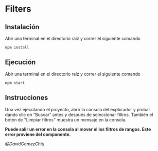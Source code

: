 # Filters

## Instalación

Abir una terminal en el directorio raíz y correr el siguiente comando

`npm install`

## Ejecución

Abir una terminal en el directorio raíz y correr el siguiente comando

`npm start`

## Instrucciones

Una vez ejecutando el proyecto, abrir la consola del explorador y probar dando clic en "Buscar" antes y después de seleccionar filtros. También el botón de "Limpiar filtros" muestra un mensaje en la consola.

**Puede salir un error en la consola al mover el los filtros de rangos. Este error proviene del componente.**

_@DavidGomezChiu_